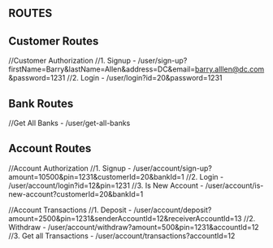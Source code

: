 ## ROUTES

## Customer Routes

//Customer Authorization
//1. Signup - /user/sign-up?firstName=Barry&lastName=Allen&address=DC&email=barry.alllen@dc.com&password=1231
//2. Login - /user/login?id=20&password=1231

## Bank Routes

//Get All Banks - /user/get-all-banks

## Account Routes

//Account Authorization
//1. Signup - /user/account/sign-up?amount=10500&pin=1231&customerId=20&bankId=1
//2. Login - /user/account/login?id=12&pin=1231
//3. Is New Account - /user/account/is-new-account?customerId=20&bankId=1

//Account Transactions
//1. Deposit - /user/account/deposit?amount=2500&pin=1231&senderAccountId=12&receiverAccountId=13
//2. Withdraw - /user/account/withdraw?amount=500&pin=1231&accountId=12
//3. Get all Transactions - /user/account/transactions?accountId=12
